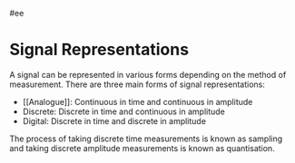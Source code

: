 #ee
# Signal Representations
A signal can be represented in various forms depending on the method of measurement. There are three main forms of signal representations:
- [[Analogue]]: Continuous in time and continuous in amplitude
- Discrete: Discrete in time and continuous in amplitude
- Digital: Discrete in time and discrete in amplitude

The process of taking discrete time measurements is known as sampling and taking discrete amplitude measurements is known as quantisation. 